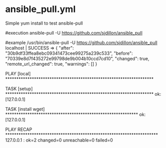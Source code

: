 # ansible_pull.yml

Simple yum install to test ansible-pull

#execution
ansible-pull -U https://github.com/sjdillon/ansible_pull

#example
/usr/bin/ansible-pull -U https://github.com/sjdillon/ansible_pull
localhost | SUCCESS => {
    "after": "30b9df33ffea8ebc09341473cee99275a239c533",
    "before": "70339e8d7f435272e99798de9b004b10ccd7cd10",
    "changed": true,
    "remote_url_changed": true,
    "warnings": []
}

PLAY [local] *******************************************************************

TASK [setup] *******************************************************************
ok: [127.0.0.1]

TASK [install wget] ************************************************************
ok: [127.0.0.1]

PLAY RECAP *********************************************************************
127.0.0.1                  : ok=2    changed=0    unreachable=0    failed=0



